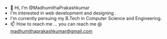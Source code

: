 - 👋 Hi, I’m @MadhumithaPrakashkumar
- I'm interested in web development and designing .
- I'm currently persuing my B.Tech in Computer Science and Engineering.
- 📫 How to reach me ...
 you can reach me @ madhumithaprakashkumar@gmail.com
  
 

<!---
MadhumithaPrakashkumar/MadhumithaPrakashkumar is a ✨ special ✨ repository because its `README.md` (this file) appears on your GitHub profile.
You can click the Preview link to take a look at your changes.
--->
